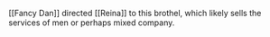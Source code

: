 [[Fancy Dan]] directed [[Reina]] to this brothel, which likely sells the services of men or perhaps mixed company.